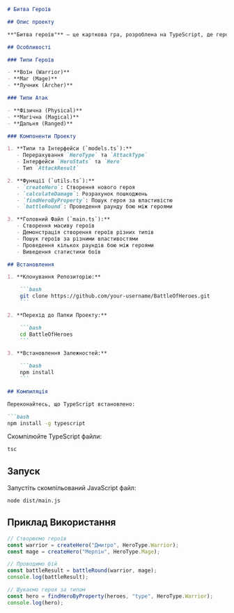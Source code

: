 ```markdown
# Битва Героїв

## Опис проекту

**"Битва героїв"** — це карткова гра, розроблена на TypeScript, де герої змагаються між собою. Гравці можуть створювати героїв різних типів, проводити бої та відстежувати результати.

## Особливості

### Типи Героїв

- **Воїн (Warrior)**
- **Маг (Mage)**
- **Лучник (Archer)**

### Типи Атак

- **Фізична (Physical)**
- **Магічна (Magical)**
- **Дальня (Ranged)**

### Компоненти Проекту

1. **Типи та Інтерфейси (`models.ts`):**
   - Перерахування `HeroType` та `AttackType`
   - Інтерфейси `HeroStats` та `Hero`
   - Тип `AttackResult`

2. **Функції (`utils.ts`):**
   - `createHero`: Створення нового героя
   - `calculateDamage`: Розрахунок пошкоджень
   - `findHeroByProperty`: Пошук героя за властивістю
   - `battleRound`: Проведення раунду бою між героями

3. **Головний Файл (`main.ts`):**
   - Створення масиву героїв
   - Демонстрація створення героїв різних типів
   - Пошук героїв за різними властивостями
   - Проведення кількох раундів бою між героями
   - Виведення статистики боїв

## Встановлення

1. **Клонування Репозиторію:**

    ```bash
    git clone https://github.com/your-username/BattleOfHeroes.git
    ```

2. **Перехід до Папки Проекту:**

    ```bash
    cd BattleOfHeroes
    ```

3. **Встановлення Залежностей:**

    ```bash
    npm install
    ```

## Компиляція

Переконайтесь, що TypeScript встановлено:

```bash
npm install -g typescript
```

Скомпілюйте TypeScript файли:

```bash
tsc
```

## Запуск

Запустіть скомпільований JavaScript файл:

```bash
node dist/main.js
```

## Приклад Використання

```typescript
// Створюємо героїв 
const warrior = createHero("Дмитро", HeroType.Warrior); 
const mage = createHero("Мерлін", HeroType.Mage);

// Проводимо бій 
const battleResult = battleRound(warrior, mage);
console.log(battleResult);

// Шукаємо героя за типом
const hero = findHeroByProperty(heroes, "type", HeroType.Warrior);
console.log(hero);
```
